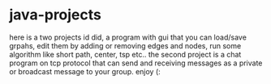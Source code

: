 # java-projects
here is a two projects id did, 
a program with gui that you can load/save grpahs, edit them by adding or removing edges and nodes, run some algorithm like short path, center, tsp etc..
the second project is a chat program on tcp protocol that can send and receiving messages as a private or broadcast message to your group.
enjoy (:
